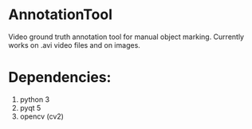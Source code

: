 # AnnotationTool
Video ground truth annotation tool for manual object marking.
Currently works on .avi video files and on images.

# Dependencies:
1. python 3
2. pyqt 5
3. opencv (cv2)
